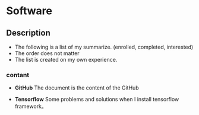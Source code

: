 # Software

## Description
- The following is a list of my summarize. (enrolled, completed, interested)
- The order does not matter
- The list is created on my own experience.

### contant

- **GitHub**
  The document is the content of the GitHub

- **Tensorflow**
  Some problems and solutions when I install tensorflow framework。

